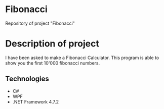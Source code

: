 # Fibonacci
 Repository of project "Fibonacci"
 
# Description of project
 I have been asked to make a Fibonacci Calculator.
 This program is able to show you the first 10'000 fibonacci numbers.

## Technologies
 - C#
 - WPF
 - .NET Framework 4.7.2
